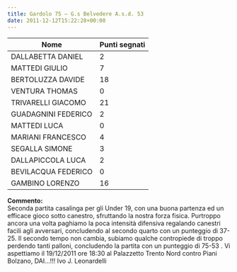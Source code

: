 ```yaml
---
title: Gardolo 75 – G.s Belvedere A.s.d. 53
date: 2011-12-12T15:22:28+00:00
---
```

| **Nome** | **Punti segnati** |
| -------- | ----------------- |
| DALLABETTA DANIEL | 2 |
| MATTEDI GIULIO | 7 |
| BERTOLUZZA DAVIDE | 18 |
| VENTURA THOMAS | 0 |
| TRIVARELLI GIACOMO | 21 |
| GUADAGNINI FEDERICO | 2 |
| MATTEDI LUCA | 0 |
| MARIANI FRANCESCO | 4 |
| SEGALLA SIMONE | 3 |
| DALLAPICCOLA LUCA | 2 |
| BEVILACQUA FEDERICO | 0 |
| GAMBINO LORENZO | 16 |

**Commento:**  
Seconda partita casalinga per gli Under 19, con una buona partenza ed un efficace gioco sotto canestro, sfruttando la nostra forza fisica. Purtroppo ancora una volta paghiamo la poca intensità difensiva regalando canestri facili agli avversari, concludendo al secondo quarto con un punteggio di 37-25. Il secondo tempo non cambia, subiamo qualche contropiede di troppo perdendo tanti palloni, concludendo la partita con un punteggio di 75-53 . Vi aspettiamo il 19/12/2011 ore 18:30 al Palazzetto Trento Nord contro Piani Bolzano, DAI…!!! Ivo J. Leonardelli